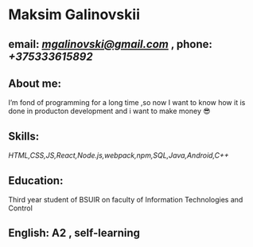 # Maksim Galinovskii
## **email:** *mgalinovski@gmail.com* , **phone:** *+375333615892*
## About me:
  I’m fond of programming for a long time ,so now I want to know how it is done in producton development and i want to make money :sunglasses:
## Skills:
 *HTML,CSS,JS,React,Node.js,webpack,npm,SQL,Java,Android,C++* 
## Education:
Third year student of BSUIR on faculty of Information Technologies and Control
## English: A2 , self-learning